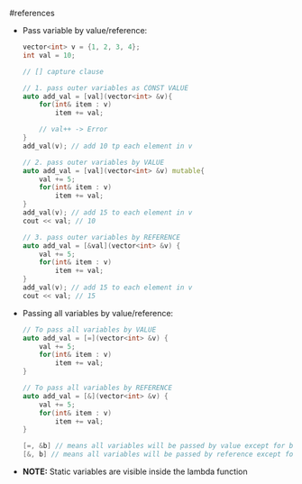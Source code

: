 #references
- Pass variable by value/reference:
    ```C++
    vector<int> v = {1, 2, 3, 4};
    int val = 10;

    // [] capture clause

    // 1. pass outer variables as CONST VALUE
    auto add_val = [val](vector<int> &v){
        for(int& item : v)
            item += val;

        // val++ -> Error
    }
    add_val(v); // add 10 tp each element in v
    ```

    ```C++
    // 2. pass outer variables by VALUE
    auto add_val = [val](vector<int> &v) mutable{
        val += 5;
        for(int& item : v)
            item += val;
    }
    add_val(v); // add 15 to each element in v
    cout << val; // 10
    ```

    ```C++
    // 3. pass outer variables by REFERENCE
    auto add_val = [&val](vector<int> &v) {
        val += 5;
        for(int& item : v)
            item += val;
    }
    add_val(v); // add 15 to each element in v
    cout << val; // 15

    ```


- Passing all variables by value/reference:
    ```C++
    // To pass all variables by VALUE
    auto add_val = [=](vector<int> &v) {
        val += 5;
        for(int& item : v)
            item += val;
    }
    ```

    ```C++
    // To pass all variables by REFERENCE
    auto add_val = [&](vector<int> &v) {
        val += 5;
        for(int& item : v)
            item += val;
    }
    ```

    ```C++
    [=, &b] // means all variables will be passed by value except for b, it will be passed by reference
    [&, b] // means all variables will be passed by reference except for b, it will be passed by value
    ```

- **NOTE:** Static variables are visible inside the lambda function
